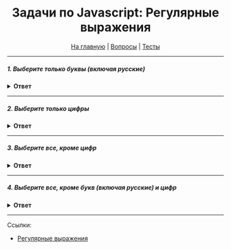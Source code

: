 <div align="center">

<h1>Задачи по Javascript: Регулярные выражения</h1>

<a href="https://github.com/dollaween/javascript-tasks">На главную</a> | <a href="https://github.com/dollaween/javascript-questions">Вопросы</a> | <a href="https://github.com/dollaween/javascript-tests">Тесты</a>

</div>

---

##### 1. Выберите только буквы (включая русские)

<details><summary><b>Ответ</b></summary>
<p>

```javascript
/[A-zА-я]+/g
```

</p>
</details>

---

##### 2. Выберите только цифры

<details><summary><b>Ответ</b></summary>
<p>

```javascript
/[0-9]+/g
```

</p>
</details>

---

##### 3. Выберите все, кроме цифр

<details><summary><b>Ответ</b></summary>
<p>

```javascript
/\D/g
```

</p>
</details>

---

##### 4. Выберите все, кроме букв (включая русские) и цифр

<details><summary><b>Ответ</b></summary>
<p>

```javascript
/[^\wа-яА-Я0-9+]/g
```

</p>
</details>

---

Ссылки:
* [Регулярные выражения](https://learn.javascript.ru/regular-expressions)
